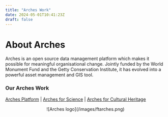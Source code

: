 ```yaml
---
title: "Arches Work"
date: 2024-05-01T10:41:23Z
draft: false
---
```


# About Arches

Arches is an open source data management platform which makes it possible for meaningful organisational change. Jointly funded by the World Monument Fund and the Getty Conservation Institute, it has evolved into a powerful asset management and GIS tool.

### Our Arches Work

[Arches Platform](https://www.archesproject.org/) | [Arches for Science](/pages/arches-science) | [Arches for Cultural Heritage](/pages/arches-heritage) 

<center>
![Arches logo](/images/ftarches.png)
</center>
